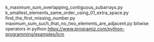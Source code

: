 k_maximum_sum_overlapping_contiguous_subarrays.py
k_smallest_elements_same_order_using_01_extra_space.py
find_the_first_missing_number.py
maximum_sum_such_that_no_two_elements_are_adjacent.py
bitwise operators in python
https://www.programiz.com/python-programming/examples/lcm